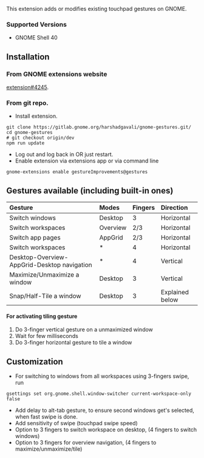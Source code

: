 This extension adds or modifies existing touchpad gestures on GNOME.
### Supported Versions
* GNOME Shell 40

## Installation
### From GNOME extensions website 
[extension#4245](https://extensions.gnome.org/extension/4245/gesture-improvements/).
### From git repo.
* Install extension.
```
git clone https://gitlab.gnome.org/harshadgavali/gnome-gestures.git/
cd gnome-gestures 
# git checkout origin/dev
npm run update
```
* Log out and log back in OR just restart.
* Enable extension via extensions app or via command line
```
gnome-extensions enable gestureImprovements@gestures
```

## Gestures available (including built-in ones)
| Gesture                                     | Modes    | Fingers | Direction       |
| :------------------------------------------ | :------- | :------ | :-------------- |
| Switch windows                              | Desktop  | 3       | Horizontal      |
| Switch workspaces                           | Overview | 2/3     | Horizontal      |
| Switch app pages                            | AppGrid  | 2/3     | Horizontal      |
| Switch workspaces                           | *        | 4       | Horizontal      |
| Desktop-Overview-AppGrid-Desktop navigation | *        | 4       | Vertical        |
| Maximize/Unmaximize a window                | Desktop  | 3       | Vertical        |
| Snap/Half-Tile a window                     | Desktop  | 3       | Explained below |


#### For activating tiling gesture
1. Do 3-finger vertical gesture on a unmaximized window
2. Wait for few milliseconds
3. Do 3-finger horizontal gesture to tile a window


## Customization
* For switching to windows from all workspaces using 3-fingers swipe, run 
```
gsettings set org.gnome.shell.window-switcher current-workspace-only false
```

* Add delay to alt-tab gesture, to ensure second windows get's selected, when fast swipe is done.
* Add sensitivity of swipe (touchpad swipe speed)
* Option to 3 fingers to switch workspace on desktop, (4 fingers to switch windows)
* Option to 3 fingers for overview navigation, (4 fingers to maximize/unmaximize/tile)
